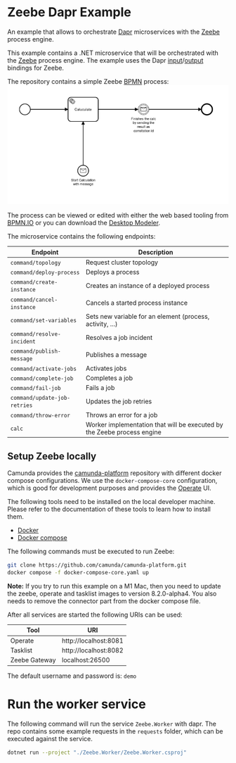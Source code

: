 # Zeebe Dapr Example

An example that allows to orchestrate [Dapr] microservices with the [Zeebe] process engine.

This example contains a .NET microservice that will be orchestrated with the [Zeebe] process engine. The example uses
the Dapr [input](https://docs.dapr.io/reference/components-reference/supported-bindings/zeebe-jobworker/)/[output](https://docs.dapr.io/reference/components-reference/supported-bindings/zeebe-command/) bindings for Zeebe.

The repository contains a simple Zeebe [BPMN] process:
![Alt text](process.png?raw=true "Calc process")

The process can be viewed or edited with either the web based tooling from [BPMN.IO] or you can download the [Desktop Modeler].

The microservice contains the following endpoints:

| Endpoint                     | Description                                                              |
|------------------------------|--------------------------------------------------------------------------|
| `command/topology`           | Request cluster topology                                                 |
| `command/deploy-process`     | Deploys a process                                                        |
| `command/create-instance`    | Creates an instance of a deployed process                                |
| `command/cancel-instance`    | Cancels a started process instance                                       |
| `command/set-variables`      | Sets new variable for an element (process, activity, ...)                |
| `command/resolve-incident`   | Resolves a job incident                                                  |
| `command/publish-message`    | Publishes a message                                                      |
| `command/activate-jobs`      | Activates jobs                                                           |
| `command/complete-job`       | Completes a job                                                          |
| `command/fail-job`           | Fails a job                                                              |
| `command/update-job-retries` | Updates the job retries                                                  |
| `command/throw-error`        | Throws an error for a job                                                |
| `calc`                       | Worker implementation that will be executed by the Zeebe process engine  |

## Setup Zeebe locally

Camunda provides the [camunda-platform] repository with different docker compose configurations. We use the `docker-compose-core` configuration, which is 
good for development purposes and provides the [Operate] UI.

The following tools need to be installed on the local developer machine. Please refer to the documentation of these tools to learn how to
install them.
- [Docker]
- [Docker compose]

The following commands must be executed to run Zeebe:

```bash
git clone https://github.com/camunda/camunda-platform.git
docker compose -f docker-compose-core.yaml up
```

**Note:** If you try to run this example on a M1 Mac, then you need to update the zeebe, operate and tasklist images to version 8.2.0-alpha4. 
You also needs to remove the connector part from the docker compose file.

After all services are started the following URIs can be used:

| Tool          | URI                   |
|---------------|-----------------------|
| Operate       | http://localhost:8081 |
| Tasklist      | http://localhost:8082 |
| Zeebe Gateway | localhost:26500       |

The default username and password is: `demo`

# Run the worker service

The following command will run the service `Zeebe.Worker` with dapr. The repo contains some example requests in the `requests` folder, 
which can be executed against the service.

```bash
dotnet run --project "./Zeebe.Worker/Zeebe.Worker.csproj"
```
[BPMN]: https://en.wikipedia.org/wiki/Business_Process_Model_and_Notation
[Zeebe]: https://camunda.com/platform/zeebe/
[camunda-platform]: https://github.com/camunda/camunda-platform
[Operate]: https://docs.camunda.io/docs/components/operate/operate-introduction/
[Elasticsearch]: https://www.elastic.co/de/elasticsearch/
[Dapr]: https://dapr.io/
[Docker]: https://www.docker.com/
[Docker Compose]: https://docs.docker.com/compose/
[Docker Desktop]: https://docs.docker.com/docker-for-windows/install/
[BPMN.IO]: https://bpmn.io/
[Desktop Modeler]: https://camunda.com/de/download/modeler/
